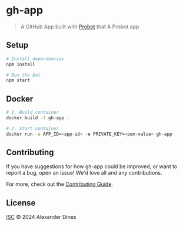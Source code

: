 # gh-app

> A GitHub App built with [Probot](https://github.com/probot/probot) that A Probot app

## Setup

```sh
# Install dependencies
npm install

# Run the bot
npm start
```

## Docker

```sh
# 1. Build container
docker build -t gh-app .

# 2. Start container
docker run -e APP_ID=<app-id> -e PRIVATE_KEY=<pem-value> gh-app
```

## Contributing

If you have suggestions for how gh-app could be improved, or want to report a bug, open an issue! We'd love all and any contributions.

For more, check out the [Contributing Guide](CONTRIBUTING.md).

## License

[ISC](LICENSE) © 2024 Alexander Dines
